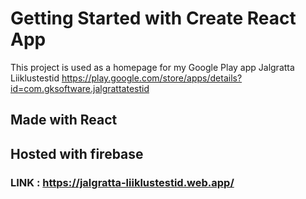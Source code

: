 # Getting Started with Create React App

This project is used as a homepage for my Google Play app Jalgratta Liiklustestid https://play.google.com/store/apps/details?id=com.gksoftware.jalgrattatestid

## Made with React 

## Hosted with firebase

### LINK : https://jalgratta-liiklustestid.web.app/
